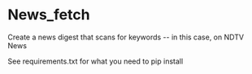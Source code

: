 # News_fetch
Create a news digest that scans for keywords -- in this case, on NDTV News

See requirements.txt for what you need to pip install

